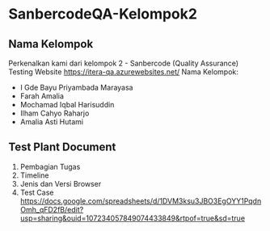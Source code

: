 # SanbercodeQA-Kelompok2

## Nama Kelompok
Perkenalkan kami dari kelompok 2 - Sanbercode (Quality Assurance)
Testing Website https://itera-qa.azurewebsites.net/
Nama Kelompok:
- I Gde Bayu Priyambada Marayasa
- Farah Amalia
- Mochamad Iqbal Harisuddin
- Ilham Cahyo Raharjo
- Amalia Asti Hutami

## Test Plant Document 
1. Pembagian Tugas
2. Timeline
3. Jenis dan Versi Browser
4. Test Case
https://docs.google.com/spreadsheets/d/1DVM3ksu3JBO3EgOYY1PqdnOmh_qFD2fB/edit?usp=sharing&ouid=107234057849074433849&rtpof=true&sd=true
